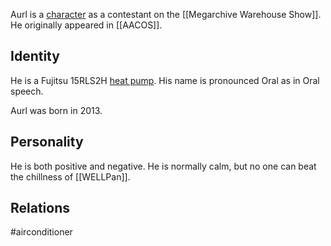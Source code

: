 Aurl is a [character](Characters) as a contestant on the [[Megarchive Warehouse Show]]. He originally appeared in [[AACOS]].

## Identity

He is a Fujitsu 15RLS2H [heat pump](Air%20Conditioners.md). His name is pronounced Oral as in Oral speech.

Aurl was born in 2013.

## Personality

He is both positive and negative. He is normally calm, but no one can beat the chillness of [[WELLPan]].

## Relations


#airconditioner